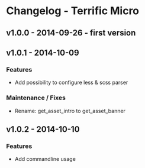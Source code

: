# Changelog - Terrific Micro

## v1.0.0 - 2014-09-26 - first version

## v1.0.1 - 2014-10-09

### Features

* Add possibility to configure less & scss parser

### Maintenance / Fixes

* Rename: get_asset_intro to get_asset_banner

## v1.0.2 - 2014-10-10

### Features

* Add commandline usage
